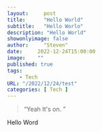 ```yaml
---
layout:     post
title:      "Hello World"
subtitle:   "Hello Worlo"
description: "Hello World"
showonlyimage: false
author:     "Steven"
date:     2022-12-24T15:00:00
image:    ""
published: true 
tags:
    - Tech
URL: "/2022/12/24/test"
categories: [ Tech ]    
---
```


> “Yeah It's on. ”


Hello Word
